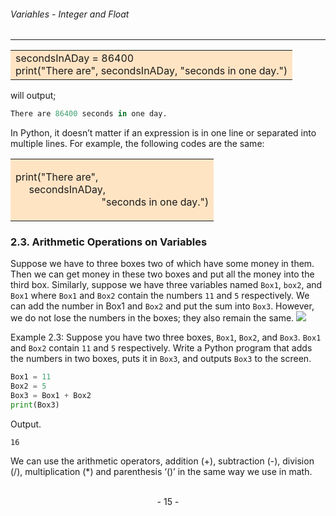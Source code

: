 ###### Variahles - Integer and Float
---

<table><tr><td bgcolor=#FFE4C4>
secondsInADay = 86400<br>
print("There are", secondsInADay, "seconds in one day.")
</td></tr></table>

will output;

```python
There are 86400 seconds in one day.
```

In Python, it doesn’t matter if an expression is in one line or separated into multiple lines. For example, the following codes are the same:

<table><tr><td bgcolor=#FFE4C4>

print("There are", <br>
&nbsp;&nbsp;&nbsp;&nbsp;&nbsp;secondsInADay, <br>
&nbsp;&nbsp;&nbsp;&nbsp;&nbsp;&nbsp;&nbsp;&nbsp;&nbsp;&nbsp;&nbsp;&nbsp;&nbsp;&nbsp;&nbsp;&nbsp;&nbsp;&nbsp;&nbsp;&nbsp;&nbsp;&nbsp;&nbsp;&nbsp;&nbsp;&nbsp;&nbsp;&nbsp;&nbsp;&nbsp;&nbsp;&nbsp;"seconds in one day.")
</td></tr></table>



### 2.3. Arithmetic Operations on Variables

Suppose we have to three boxes two of which have some money in them. Then
we can get money in these two boxes and put all the money into the third box.
Similarly, suppose we have three variables named ``Box1``, ``box2``, and ``Box1`` where ``Box1`` and ``Box2`` contain the numbers ``11`` and ``5`` respectively. We can add the number in Box1 and ``Box2`` and put the sum into ``Box3``. However, we do not lose the numbers in the boxes; they also remain the same.
![](http://legendary.cdn.play8.io/learnpython/img/day1/2.3.png)


Example 2.3: Suppose you have two three boxes, ``Box1``, ``Box2``, and ``Box3``. ``Box1`` and ``Box2`` contain ``11`` and ``5`` respectively. Write a Python program that adds the numbers in two boxes, puts it in ``Box3``, and outputs ``Box3`` to the screen.

```python
Box1 = 11
Box2 = 5
Box3 = Box1 + Box2
print(Box3)
```

Output.

```
16
```

We can use the arithmetic operators, addition (+), subtraction (-), division (/), multiplication (*) and parenthesis ‘()’ in the same way we use in math.



<br>

<center> - 15 - </center>


